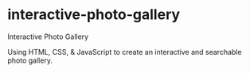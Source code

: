# interactive-photo-gallery
 Interactive Photo Gallery
<p>Using HTML, CSS, & JavaScript to create an interactive and searchable photo gallery.</p>
